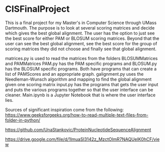 # CISFinalProject

This is a final project for my Master's in Computer Science through UMass Dartmouth. The purpose is to look at several scoring matrices and decide which gives the best global alignment. The user has the option to just see the best score for either PAM or BLOSUM scoring matrices. Beyond that the user can see the best global alignment, see the best score for the group of scoring matrices they did not choose and finally see that global alignment. 

matrices.py is used to read the matrices from the folders BLOSUMMatrices and PAMMatrices
PAM.py has the PAM specific programs and BLOSUM.py has the BLOSUM specific programs. Both have programs that can create a list of PAMScores and an appropriate graph. 
galignment.py uses the Needleman-Wunsch algorithm and mapping to find the global alignment given one scoring matrix
input.py has the programs that gets the user input and puts the various programs together so that the user interface can be cleaner. 
Main.ipynb is a Jupyter Notebook that is where the user interface lies. 

Sources of significant inspiration come from the following: 
https://www.geeksforgeeks.org/how-to-read-multiple-text-files-from-folder-in-python/

https://github.com/UnaStankovic/ProteinNucleotideSequenceAlignment

https://drive.google.com/file/d/1lmuaSI3142z_MzctOlmR7NAQUelK0hCF/view
